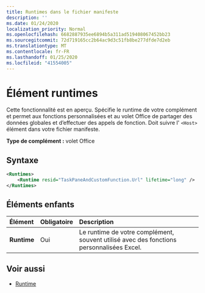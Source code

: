 ```yaml
---
title: Runtimes dans le fichier manifeste
description: ''
ms.date: 01/24/2020
localization_priority: Normal
ms.openlocfilehash: 6682887935ee6894b5a311ad519408067452bb23
ms.sourcegitcommit: 72d719165cc2b64ac9d3c51fb8be277dfde7d2eb
ms.translationtype: MT
ms.contentlocale: fr-FR
ms.lasthandoff: 01/25/2020
ms.locfileid: "41554005"
---
```

# <a name="runtimes-element"></a>Élément runtimes

Cette fonctionnalité est en aperçu. Spécifie le runtime de votre complément et permet aux fonctions personnalisées et au volet Office de partager des données globales et d’effectuer des appels de fonction. Doit suivre l' `<Host>` élément dans votre fichier manifeste.

**Type de complément :** volet Office

## <a name="syntax"></a>Syntaxe

```XML
<Runtimes>
    <Runtime resid="TaskPaneAndCustomFunction.Url" lifetime="long" />
</Runtimes>
```

## <a name="child-elements"></a>Éléments enfants

|  Élément |  Obligatoire  |  Description  |
|:-----|:-----|:-----|
|  **Runtime**     | Oui |  Le runtime de votre complément, souvent utilisé avec des fonctions personnalisées Excel.

## <a name="see-also"></a>Voir aussi

- [Runtime](runtime.md)
